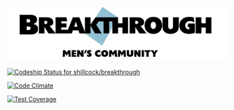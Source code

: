 ![Breakthrough Men's Community](https://raw.githubusercontent.com/shillcock/breakthrough/master/app/assets/images/bmc_banner.png)

[ ![Codeship Status for shillcock/breakthrough](https://codeship.com/projects/c918b060-6675-0133-5c29-72bdfd530753/status?branch=master)](https://codeship.com/projects/113773)

[![Code Climate](https://codeclimate.com/github/shillcock/breakthrough/badges/gpa.svg)](https://codeclimate.com/github/shillcock/breakthrough)

[![Test Coverage](https://codeclimate.com/github/shillcock/breakthrough/badges/coverage.svg)](https://codeclimate.com/github/shillcock/breakthrough/coverage)

